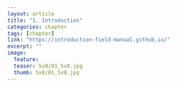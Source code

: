 ```yaml
---
layout: article
title: "1. Introduction"
categories: chapter
tags: [chapter]
link: "https://introduction-field-manual.github.io/"
excerpt: ""
image:
  feature: 
  teaser: 5x8/01_5x8.jpg
  thumb: 5x8/01_5x8.jpg
---
```

